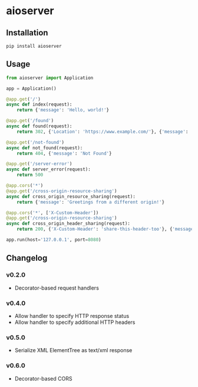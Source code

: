 aioserver
===

Installation
---

```
pip install aioserver
```

Usage
---

```python
from aioserver import Application

app = Application()

@app.get('/')
async def index(request):
    return {'message': 'Hello, world!'}

@app.get('/found')
async def found(request):
    return 302, {'Location': 'https://www.example.com/'}, {'message': 'Found'}

@app.get('/not-found')
async def not_found(request):
    return 404, {'message': 'Not Found'}

@app.get('/server-error')
async def server_error(request):
    return 500

@app.cors('*')
@app.get('/cross-origin-resource-sharing')
async def cross_origin_resource_sharing(request):
    return {'message': 'Greetings from a different origin!'}

@app.cors('*', ['X-Custom-Header'])
@app.get('/cross-origin-resource-sharing')
async def cross_origin_header_sharing(request):
    return 200, {'X-Custom-Header': 'share-this-header-too'}, {'message': 'Hello!'}

app.run(host='127.0.0.1', port=8080)
```

Changelog
---

### v0.2.0

- Decorator-based request handlers

### v0.4.0

- Allow handler to specify HTTP response status
- Allow handler to specify additional HTTP headers

### v0.5.0

- Serialize XML ElementTree as text/xml response

### v0.6.0

- Decorator-based CORS

